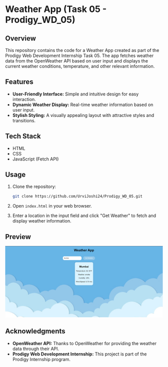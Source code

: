 # Weather App (Task 05 - Prodigy_WD_05)

## Overview

This repository contains the code for a Weather App created as part of the Prodigy Web Development Internship Task 05. The app fetches weather data from the OpenWeather API based on user input and displays the current weather conditions, temperature, and other relevant information.

## Features

- **User-Friendly Interface:** Simple and intuitive design for easy interaction.
- **Dynamic Weather Display:** Real-time weather information based on user input.
- **Stylish Styling:** A visually appealing layout with attractive styles and transitions.

## Tech Stack

- HTML
- CSS
- JavaScript (Fetch API)

## Usage

1. Clone the repository:

    ```bash
    git clone https://github.com/UrviJoshi24/Prodigy_WD_05.git
    ```

2. Open `index.html` in your web browser.

3. Enter a location in the input field and click "Get Weather" to fetch and display weather information.

## Preview
![Weather App Preview](https://github.com/UrviJoshi24/Prodigy_WD_05/blob/main/Screenshot%202023-12-21%20201417.png)

## Acknowledgments

- **OpenWeather API:** Thanks to OpenWeather for providing the weather data through their API.
- **Prodigy Web Development Internship:** This project is part of the Prodigy Internship program.




